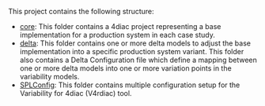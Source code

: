 This project contains the following structure:
- [core](core): This folder contains a 4diac project representing a base implementation for a production system in each case study.
- [delta](delta): This folder contains one or more delta models to adjust the base implementation into a specific production system variant. This folder also contains a Delta Configuration file which define a mapping between one or more delta models into one or more variation points in the variability models.
- [SPLConfig](SPLConfig): This folder contains multiple configuration setup for the Variability for 4diac (V4rdiac) tool.